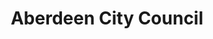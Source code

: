 ---
schema: default
title: Aberdeen City Council
description: Local authority for the Aberdeen City Council area 
logo: ''
type:
- Local authority
portal_url: ''
org_url: http://www.aberdeencity.gov.uk/
twitter_handle: AberdeenCC
gss_code: S12000033
wikidata_qid: Q2425849
wdtk_id: aberdeen_city_council
---